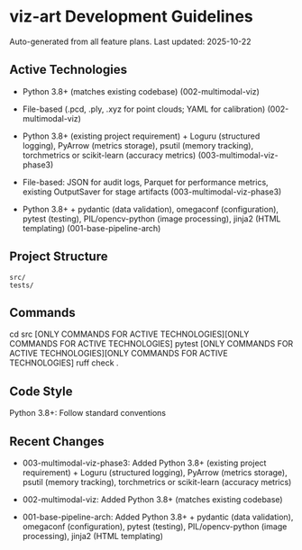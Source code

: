 # viz-art Development Guidelines

Auto-generated from all feature plans. Last updated: 2025-10-22

## Active Technologies
- Python 3.8+ (matches existing codebase) (002-multimodal-viz)
- File-based (.pcd, .ply, .xyz for point clouds; YAML for calibration) (002-multimodal-viz)
- Python 3.8+ (existing project requirement) + Loguru (structured logging), PyArrow (metrics storage), psutil (memory tracking), torchmetrics or scikit-learn (accuracy metrics) (003-multimodal-viz-phase3)
- File-based: JSON for audit logs, Parquet for performance metrics, existing OutputSaver for stage artifacts (003-multimodal-viz-phase3)

- Python 3.8+ + pydantic (data validation), omegaconf (configuration), pytest (testing), PIL/opencv-python (image processing), jinja2 (HTML templating) (001-base-pipeline-arch)

## Project Structure

```text
src/
tests/
```

## Commands

cd src [ONLY COMMANDS FOR ACTIVE TECHNOLOGIES][ONLY COMMANDS FOR ACTIVE TECHNOLOGIES] pytest [ONLY COMMANDS FOR ACTIVE TECHNOLOGIES][ONLY COMMANDS FOR ACTIVE TECHNOLOGIES] ruff check .

## Code Style

Python 3.8+: Follow standard conventions

## Recent Changes
- 003-multimodal-viz-phase3: Added Python 3.8+ (existing project requirement) + Loguru (structured logging), PyArrow (metrics storage), psutil (memory tracking), torchmetrics or scikit-learn (accuracy metrics)
- 002-multimodal-viz: Added Python 3.8+ (matches existing codebase)

- 001-base-pipeline-arch: Added Python 3.8+ + pydantic (data validation), omegaconf (configuration), pytest (testing), PIL/opencv-python (image processing), jinja2 (HTML templating)

<!-- MANUAL ADDITIONS START -->
<!-- MANUAL ADDITIONS END -->
